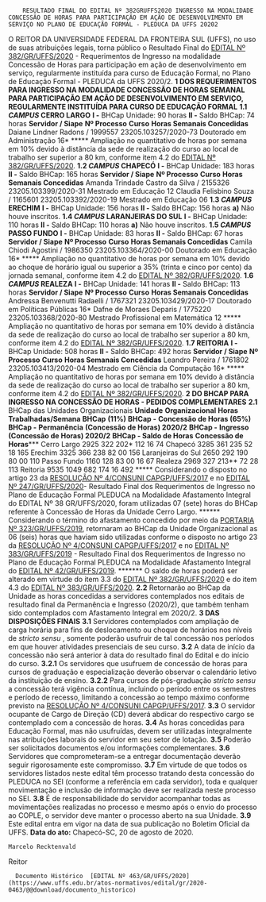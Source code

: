         RESULTADO FINAL DO EDITAL Nº 382GRUFFS2020 INGRESSO NA MODALIDADE CONCESSÃO DE HORAS PARA PARTICIPAÇÃO EM AÇÃO DE DESENVOLVIMENTO EM SERVIÇO NO PLANO DE EDUCAÇÃO FORMAL - PLEDUCA DA UFFS 20202  

 O REITOR DA UNIVERSIDADE FEDERAL DA FRONTEIRA SUL (UFFS), no uso de suas atribuições legais, torna público o Resultado Final do [EDITAL Nº 382/GR/UFFS/2020](https://www.uffs.edu.br/atos-normativos/edital/gr/2020-0382) - Requerimentos de Ingresso na modalidade Concessão de Horas para participação em ação de desenvolvimento em serviço, regularmente instituída para curso de Educação Formal, no Plano de Educação Formal - PLEDUCA da UFFS 2020/2.  **1 DOS REQUERIMENTOS PARA INGRESSO NA MODALIDADE CONCESSÃO DE HORAS SEMANAL PARA PARTICIPAÇÃO EM AÇÃO DE DESENVOLVIMENTO EM SERVIÇO, REGULARMENTE INSTITUÍDA PARA CURSO DE EDUCAÇÃO FORMAL** **1.1 *CAMPUS*  CERRO LARGO** **I -**  BHCap Unidade: 90 horas **II -**  Saldo BHCap: 74 horas     **Servidor / Siape**   **Nº Processo**   **Curso**   **Horas Semanais Concedidas**     Daiane Lindner Radons / 1999557   23205.103257/2020-73   Doutorado em Administração   16*     *****  Ampliação no quantitativo de horas por semana em 10% devido à distância da sede de realização do curso ao local de trabalho ser superior a 80 km, conforme item 4.2 do [EDITAL Nº 382/GR/UFFS/2020](https://www.uffs.edu.br/atos-normativos/edital/gr/2020-0382). **1.2 *CAMPUS*  CHAPECÓ** **I -**  BHCap Unidade: 183 horas **II -**  Saldo BHCap: 165 horas     **Servidor / Siape**   **Nº Processo**   **Curso**   **Horas Semanais Concedidas**     Amanda Trindade Castro da Silva / 2155326   23205.103399/2020-31   Mestrado em Educação   12     Claudia Felisbino Souza / 1165601   23205.103392/2020-19   Mestrado em Educação   06     **1.3 *CAMPUS*  ERECHIM** **I -**  BHCap Unidade: 156 horas **II -**  Saldo BHCap: 156 horas **a)**  Não houve inscritos. **1.4 *CAMPUS*  LARANJEIRAS DO SUL** **I -**  BHCap Unidade: 110 horas **II -**  Saldo BHCap: 110 horas **a)**  Não houve inscritos. **1.5 *CAMPUS*  PASSO FUNDO** **I -**  BHCap Unidade: 83 horas **II -**  Saldo BHCap: 67 horas     **Servidor / Siape**   **Nº Processo**   **Curso**   **Horas Semanais Concedidas**     Camila Chiodi Agostini / 1986350   23205.103364/2020-00   Doutorado em Educação   16*     *****  Ampliação no quantitativo de horas por semana em 10% devido ao choque de horário igual ou superior a 35% (trinta e cinco por cento) da jornada semanal, conforme item 4.2 do [EDITAL Nº 382/GR/UFFS/2020](https://www.uffs.edu.br/atos-normativos/edital/gr/2020-0382). **1.6 *CAMPUS*  REALEZA** **I -**  BHCap Unidade: 141 horas **II -**  Saldo BHCap: 113 horas     **Servidor / Siape**   **Nº Processo**   **Curso**   **Horas Semanais Concedidas**     Andressa Benvenutti Radaelli / 1767321   23205.103429/2020-17   Doutorado em Políticas Públicas   16*     Dafne de Moraes Deparis / 1775220   23205.103368/2020-80   Mestrado Profissional em Matemática   12     *****  Ampliação no quantitativo de horas por semana em 10% devido à distância da sede de realização do curso ao local de trabalho ser superior a 80 km, conforme item 4.2 do [EDITAL Nº 382/GR/UFFS/2020](https://www.uffs.edu.br/atos-normativos/edital/gr/2020-0382). **1.7 REITORIA** **I -**  BHCap Unidade: 508 horas **II -**  Saldo BHCap: 492 horas     **Servidor / Siape**   **Nº Processo**   **Curso**   **Horas Semanais Concedidas**     Leandro Pereira / 1761802   23205.103413/2020-04   Mestrado em Ciência da Computação   16*     *****  Ampliação no quantitativo de horas por semana em 10% devido à distância da sede de realização do curso ao local de trabalho ser superior a 80 km, conforme item 4.2 do [EDITAL Nº 382/GR/UFFS/2020](https://www.uffs.edu.br/atos-normativos/edital/gr/2020-0382).  **2 DO BHCAP PARA INGRESSO NA CONCESSÃO DE HORAS - PEDIDOS COMPLEMENTARES** **2.1**  BHCap das Unidades Organizacionais     **Unidade** **Organizacional**   **Horas** **Trabalhadas/Semana**   **BHCap** **(11%)**   **BHCap -** **Concessão de Horas (65%)**   **BHCap -** **Permanência** **(Concessão de Horas) 2020/2**   **BHCap -** **Ingresso** **(Concessão de Horas) 2020/2**   **BHCap - Saldo de Horas** **Concessão de Horas*****     Cerro Largo   2925   322   202*   112   16   74     Chapecó   3285   361   235   52   18   165     Erechim   3325   366   238   82   00   156     Laranjeiras do Sul   2650   292   190   80   00   110     Passo Fundo   1160   128   83   00   16   67     Realeza   2969   327   213**   72   28   113     Reitoria   9535   1049   682   174   16   492     *****  Considerando o disposto no artigo 23 da [RESOLUÇÃO Nº 4/CONSUNI CAPGP/UFFS/2017](https://www.uffs.edu.br/atos-normativos/resolucao/consunicapgp/2017-0004) e no [EDITAL Nº 247/GR/UFFS/2020](https://www.uffs.edu.br/atos-normativos/edital/gr/2020-0247)- Resultado Final dos Requerimentos de Ingresso no Plano de Educação Formal PLEDUCA na Modalidade Afastamento Integral do EDITAL Nº 38  GR/UFFS/2020, foram utilizadas 07 (sete) horas do BHCap referente à Concessão de Horas da Unidade Cerro Largo. ******  Considerando o término do afastamento concedido por meio da [PORTARIA Nº 323/GR/UFFS/2019](https://www.uffs.edu.br/atos-normativos/portaria/gr/2019-0323), retornaram ao BHCap da Unidade Organizacional as 06 (seis) horas que haviam sido utilizadas conforme o disposto no artigo 23 da [RESOLUÇÃO Nº 4/CONSUNI CAPGP/UFFS/2017](https://www.uffs.edu.br/atos-normativos/resolucao/consunicapgp/2017-0004) e no [EDITAL Nº 383/GR/UFFS/2019](https://www.uffs.edu.br/atos-normativos/edital/gr/2019-0383) - Resultado Final dos Requerimentos de Ingresso no Plano de Educação Formal PLEDUCA na Modalidade Afastamento Integral do [EDITAL Nº 42/GR/UFFS/2019](https://www.uffs.edu.br/atos-normativos/edital/gr/2019-0042). *******  O saldo de horas poderá ser alterado em virtude do item 3.3 do [EDITAL Nº 382/GR/UFFS/2020](https://www.uffs.edu.br/atos-normativos/edital/gr/2020-0382) e do item 4.3 do [EDITAL Nº 383/GR/UFFS/2020](https://www.uffs.edu.br/atos-normativos/edital/gr/2020-0383). **2.2**  Retornarão ao BHCap da Unidade as horas concedidas a servidores contemplados nos editais de resultado final da Permanência e Ingresso (2020/2), que também tenham sido contemplados com Afastamento Integral em 2020/2.  **3 DAS DISPOSIÇÕES FINAIS** **3.1**  Servidores contemplados com ampliação de carga horária para fins de deslocamento ou choque de horários nos níveis de *stricto sensu* , somente poderão usufruir de tal concessão nos períodos em que houver atividades presenciais de seu curso. **3.2**  A data de início da concessão não será anterior à data do resultado final do Edital e do início do curso. **3.2.1**  Os servidores que usufruem de concessão de horas para cursos de graduação e especialização deverão observar o calendário letivo da instituição de ensino. **3.2.2**  Para cursos de pós-graduação *stricto sensu*  a concessão terá vigência contínua, incluindo o período entre os semestres e período de recesso, limitando a concessão ao tempo máximo conforme previsto na [RESOLUÇÃO Nº 4/CONSUNI CAPGP/UFFS/2017](https://www.uffs.edu.br/atos-normativos/resolucao/consunicapgp/2017-0004). **3.3**  O servidor ocupante de Cargo de Direção (CD) deverá abdicar do respectivo cargo se contemplado com a concessão de horas. **3.4**  As horas concedidas para Educação Formal, mas não usufruídas, devem ser utilizadas integralmente nas atribuições laborais do servidor em seu setor de lotação. **3.5**  Poderão ser solicitados documentos e/ou informações complementares. **3.6**  Servidores que comprometeram-se a entregar documentação deverão seguir rigorosamente este compromisso. **3.7**  Em virtude de que todos os servidores listados neste edital têm processo tratando desta concessão do PLEDUCA no SEI (conforme a referência em cada servidor), toda e qualquer movimentação e inclusão de informação deve ser realizada neste processo no SEI. **3.8**  É de responsabilidade do servidor acompanhar todas as movimentações realizadas no processo e mesmo após o envio do processo ao COPLE, o servidor deve manter o processo aberto na sua Unidade. **3.9**  Este edital entra em vigor na data de sua publicação no Boletim Oficial da UFFS.        **Data do ato:** Chapecó-SC, 20 de agosto de 2020.   
 

    Marcelo Recktenvald   
 Reitor 

      Documento Histórico  [EDITAL Nº 463/GR/UFFS/2020](https://www.uffs.edu.br/atos-normativos/edital/gr/2020-0463/@@download/documento_historico)     
      